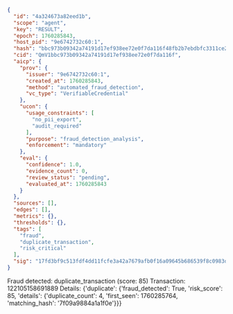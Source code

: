 ```json
{
  "id": "4a324673a82eed1b",
  "scope": "agent",
  "key": "RESULT",
  "epoch": 1760285843,
  "host_pid": "9e6742732c60:1",
  "hash": "bbc973b09342a74191d17ef938ee72e0f7da116f48fb2b7ebdbfc3311ce2195f",
  "cid": "QmV1bbc973b09342a74191d17ef938ee72e0f7da116f",
  "aicp": {
    "prov": {
      "issuer": "9e6742732c60:1",
      "created_at": 1760285843,
      "method": "automated_fraud_detection",
      "vc_type": "VerifiableCredential"
    },
    "ucon": {
      "usage_constraints": [
        "no_pii_export",
        "audit_required"
      ],
      "purpose": "fraud_detection_analysis",
      "enforcement": "mandatory"
    },
    "eval": {
      "confidence": 1.0,
      "evidence_count": 0,
      "review_status": "pending",
      "evaluated_at": 1760285843
    }
  },
  "sources": [],
  "edges": [],
  "metrics": {},
  "thresholds": {},
  "tags": [
    "fraud",
    "duplicate_transaction",
    "risk_critical"
  ],
  "sig": "17fd3bf9c513fdf4dd11fcfe3a42a7679afb0f16a09645b686539f8c0983de10"
}
```

Fraud detected: duplicate_transaction (score: 85)
Transaction: 122105158691889
Details: {'duplicate': {'fraud_detected': True, 'risk_score': 85, 'details': {'duplicate_count': 4, 'first_seen': 1760285764, 'matching_hash': '7f09a9884a1a1f0e'}}}